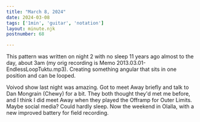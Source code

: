```yaml
---
title: "March 8, 2024"
date: 2024-03-08
tags: ['1min', 'guitar', 'notation']
layout: minute.njk
postnumber: 68

---
```


This pattern was written on night 2 with no sleep 11 years ago almost to the day, about 3am (my orig recording is Memo 2013.03.01-EndlessLoopTuktu.mp3). Creating something angular that sits in one position and can be looped. 

Voivod show last night was amazing.   Got to meet Away briefly and talk to Dan Mongrain (Chewy) for a bit. They both thought they'd met me before, and I think I did meet Away when they played the Offramp for Outer Limits. Maybe social media? Could hardly sleep. Now the weekend in Olalla, with a new improved battery for field recording. 